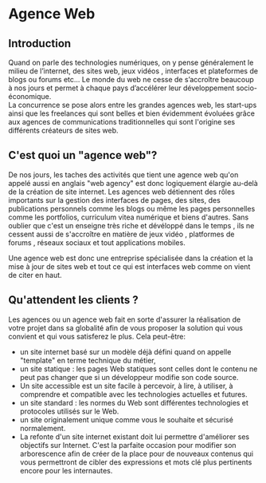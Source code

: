 # Agence Web
## Introduction
Quand on parle des technologies numériques, on y pense généralement le milieu de l’internet, des sites web, jeux vidéos , interfaces et plateformes de blogs ou forums etc...
Le monde du web ne cesse de s’accroître beaucoup à nos jours et permet à chaque pays d’accélérer leur développement socio-économique.  
La concurrence se pose alors entre les grandes agences web, les start-ups ainsi que les freelances qui sont belles et bien évidemment évoluées grâce aux agences de communications traditionnelles qui sont l'origine ses différents créateurs de sites web.

## C'est quoi un "agence web"?
De nos jours, les taches des activités que tient une agence web qu'on appelé aussi en anglais "web agency" est donc logiquement élargie au-delà de la création de site internet.
Les agences web détiennent des rôles importants sur la gestion des interfaces de pages, des sites, des publications personnels comme les blogs ou même les pages personnelles comme les portfolios, curriculum vitea numérique et biens d'autres.
Sans oublier que c'est un enseigne très riche et dévéloppé dans le temps , ils ne cessent aussi de s'accroître en matière de jeux vidéo , platformes de forums , réseaux sociaux et tout applications mobiles.

Une agence web est donc une entreprise spécialisée dans la création et la mise à jour de sites web et tout ce qui est interfaces web comme on vient de citer en haut.

## Qu'attendent les clients ?
Les agences ou un agence web fait en sorte d'assurer la réalisation de votre projet dans sa globalité afin de vous proposer la solution qui vous convient et qui vous satisferez le plus. 
Cela peut-être:

- un site internet basé sur un modèle déjà défini quand on appelle "template" en terme technique du métier,
- un site statique : les pages Web statiques sont celles dont le contenu ne peut pas changer que si un développeur modifie son code source.
- Un site accessible est un site facile à percevoir, à lire, à utiliser, à comprendre et compatible avec les technologies actuelles et futures.
- un site standard : les normes du Web sont différentes technologies et protocoles utilisés sur le Web.
- un site originalement unique comme vous le souhaite et sécurisé normalement.
- La refonte d'un site internet existant doit lui permettre d'améliorer ses objectifs sur Internet. C'est la parfaite occasion pour modifier son arborescence afin de créer de la place pour de nouveaux contenus qui vous permettront de cibler des expressions et mots clé plus pertinents encore pour les internautes.
